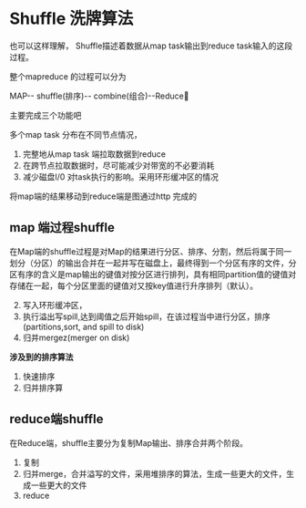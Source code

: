 
# Shuffle 洗牌算法
也可以这样理解， Shuffle描述着数据从map task输出到reduce task输入的这段过程。 


整个mapreduce 的过程可以分为

MAP-- shuffle(排序)-- combine(组合)--Reduce

主要完成三个功能吧

多个map task 分布在不同节点情况，

1. 完整地从map task 端拉取数据到reduce
2. 在跨节点拉取数据时，尽可能减少对带宽的不必要消耗
3. 减少磁盘I/0 对task执行的影响。采用环形缓冲区的情况


将map端的结果移动到reduce端是图通过http 完成的

## map 端过程shuffle
在Map端的shuffle过程是对Map的结果进行分区、排序、分割，然后将属于同一划分（分区）的输出合并在一起并写在磁盘上，最终得到一个分区有序的文件，分区有序的含义是map输出的键值对按分区进行排列，具有相同partition值的键值对存储在一起，每个分区里面的键值对又按key值进行升序排列（默认）。



2. 写入环形缓冲区，
3. 执行溢出写spill,达到阈值之后开始spill，在该过程当中进行分区，排序(partitions,sort, and spill to disk)
4. 归并mergez(merger on disk)



**涉及到的排序算法**
1. 快速排序
2. 归并排序算


## reduce端shuffle

在Reduce端，shuffle主要分为复制Map输出、排序合并两个阶段。
1. 复制
2. 归并merge，合并溢写的文件，采用堆排序的算法，生成一些更大的文件，生成一些更大的文件
3. reduce
